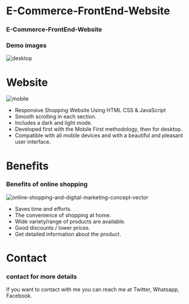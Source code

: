 # E-Commerce-FrontEnd-Website

### E-Commerce-FrontEnd-Website
### Demo images
![desktop](https://github.com/2105a36143/E-Commerce-FrontEnd-Website/assets/127403685/8e11033d-3c05-4895-a8fc-686fe7320187)

# Website 
![mobile](https://github.com/2105a36143/E-Commerce-FrontEnd-Website/assets/127403685/a35d5d0f-10b1-46e8-a8d2-b5e1f44a10f9)
- Responsive Shopping Website Using HTML CSS & JavaScript
- Smooth scrolling in each section.
- Includes a dark and light mode.
- Developed first with the Mobile First methodology, then for desktop.
- Compatible with all mobile devices and with a beautiful and pleasant user interface.
 
 # Benefits 
 ### Benefits of online shopping
 ![online-shopping-and-digital-marketing-concept-vector](https://github.com/2105a36143/E-Commerce-FrontEnd-Website/assets/127403685/9ec72123-a6cc-40c8-a5a6-5abda7a6d7df)
 - Saves time and efforts.
 - The convenience of shopping at home.
 - Wide variety/range of products are available.
 - Good discounts / lower prices.
 - Get detailed information about the product.

# Contact 
### contact for more details
If you want to contact with me you can reach me at Twitter, Whatsapp, Facebook.
